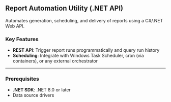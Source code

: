 ## Report Automation Utility (.NET API)

Automates generation, scheduling, and delivery of reports using a C#/.NET Web API.

### Key Features
- **REST API**: Trigger report runs programmatically and query run history
- **Scheduling**: Integrate with Windows Task Scheduler, cron (via containers), or any external orchestrator

---

### Prerequisites
- **.NET SDK**: .NET 8.0 or later
- Data source drivers